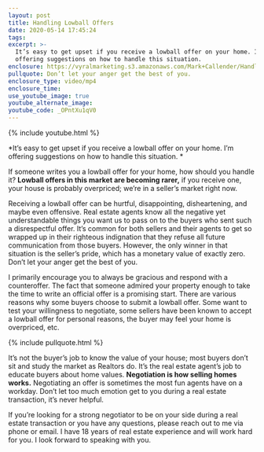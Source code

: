 ```yaml
---
layout: post
title: Handling Lowball Offers
date: 2020-05-14 17:45:24
tags:
excerpt: >-
  It’s easy to get upset if you receive a lowball offer on your home. I’m
  offering suggestions on how to handle this situation.
enclosure: https://vyralmarketing.s3.amazonaws.com/Mark+Callender/Handling+Lowball+Offers.mp4
pullquote: Don’t let your anger get the best of you.
enclosure_type: video/mp4
enclosure_time:
use_youtube_image: true
youtube_alternate_image:
youtube_code: _OPntXu1qV0
---
```


{% include youtube.html %}

*It’s easy to get upset if you receive a lowball offer on your home. I’m offering suggestions on how to handle this situation. *

If someone writes you a lowball offer for your home, how should you handle it? **Lowball offers in this market are becoming rarer,** if you receive one, your house is probably overpriced; we’re in a seller’s market right now.&nbsp;

Receiving a lowball offer can be hurtful, disappointing, disheartening, and maybe even offensive. Real estate agents know all the negative yet understandable things you want us to pass on to the buyers who sent such a disrespectful offer. It’s common for both sellers and their agents to get so wrapped up in their righteous indignation that they refuse all future communication from those buyers. However, the only winner in that situation is the seller’s pride, which has a monetary value of exactly zero. Don’t let your anger get the best of you.

I primarily encourage you to always be gracious and respond with a counteroffer. The fact that someone admired your property enough to take the time to write an official offer is a promising start. There are various reasons why some buyers choose to submit a lowball offer. Some want to test your willingness to negotiate, some sellers have been known to accept a lowball offer for personal reasons, the buyer may feel your home is overpriced, etc.&nbsp;

{% include pullquote.html %}

It’s not the buyer’s job to know the value of your house; most buyers don’t sit and study the market as Realtors do. It’s the real estate agent’s job to educate buyers about home values. **Negotiation is how selling homes works.** Negotiating an offer is sometimes the most fun agents have on a workday. Don’t let too much emotion get to you during a real estate transaction, it’s never helpful.

If you’re looking for a strong negotiator to be on your side during a real estate transaction or you have any questions, please reach out to me via phone or email. I have 18 years of real estate experience and will work hard for you. I look forward to speaking with you.